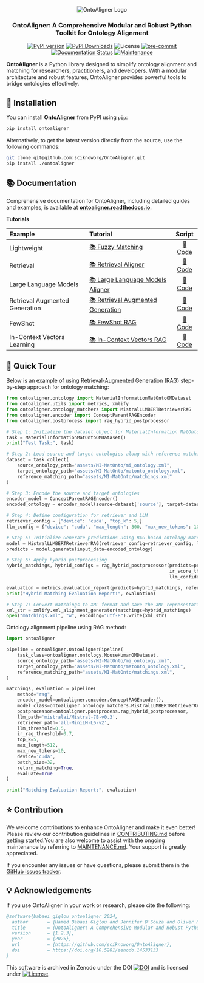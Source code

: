 <div align="center">
  <img src="https://raw.githubusercontent.com/sciknoworg/OntoAligner/main/images/logo-with-background.png" alt="OntoAligner Logo"/>
</div>

<h3 align="center">OntoAligner: A Comprehensive Modular and Robust Python Toolkit for Ontology Alignment</h3>

<div align="center">

[![PyPI version](https://badge.fury.io/py/OntoAligner.svg)](https://badge.fury.io/py/OntoAligner)
[![PyPI Downloads](https://static.pepy.tech/badge/ontoaligner)](https://pepy.tech/projects/ontoaligner)
![License](https://img.shields.io/badge/License-Apache%202.0-blue.svg)
[![pre-commit](https://img.shields.io/badge/pre--commit-enabled-brightgreen?logo=pre-commit)](https://github.com/pre-commit/pre-commit)
[![Documentation Status](https://readthedocs.org/projects/ontoaligner/badge/?version=main)](https://ontoaligner.readthedocs.io/)
[![Maintenance](https://img.shields.io/badge/Maintained%3F-yes-green.svg)](MAINTANANCE.md)

</div>

**OntoAligner** is a Python library designed to simplify ontology alignment and matching for researchers, practitioners, and developers. With a modular architecture and robust features, OntoAligner provides powerful tools to bridge ontologies effectively.


## 🧪 Installation

You can install **OntoAligner** from PyPI using `pip`:

```bash
pip install ontoaligner
```

Alternatively, to get the latest version directly from the source, use the following commands:

```bash
git clone git@github.com:sciknoworg/OntoAligner.git
pip install ./ontoaligner
```

## 📚 Documentation

Comprehensive documentation for OntoAligner, including detailed guides and examples, is available at **[ontoaligner.readthedocs.io](https://ontoaligner.readthedocs.io/)**.

**Tutorials**

| Example                        | Tutorial                                                                                                        |                                            Script                                             |
|:-------------------------------|:----------------------------------------------------------------------------------------------------------------|:---------------------------------------------------------------------------------------------:|
| Lightweight                    | [📚 Fuzzy Matching](https://ontoaligner.readthedocs.io/tutorials/lightweight.html)                              |   [📝 Code](https://github.com/sciknoworg/OntoAligner/blob/main/examples/fuzzy_matching.py)   |
| Retrieval                      | [📚 Retrieval Aligner](https://ontoaligner.readthedocs.io/tutorials/retriever.html)                             | [📝 Code](https://github.com/sciknoworg/OntoAligner/blob/main/examples/retriever_matching.py) |
| Large Language Models          | [📚 Large Language Models Aligner](https://ontoaligner.readthedocs.io/tutorials/llm.html)                       |    [📝 Code](https://github.com/sciknoworg/OntoAligner/blob/main/examples/llm_matching.py)    |
| Retrieval Augmented Generation | [📚 Retrieval Augmented Generation](https://ontoaligner.readthedocs.io/tutorials/rag.html)                      |       [📝 Code](https://github.com/sciknoworg/OntoAligner/blob/main/examples/rag_matching.py)|
| FewShot                        | [📚 FewShot RAG](https://ontoaligner.readthedocs.io/tutorials/rag.html#fewshot-rag)                             |       [📝 Code](https://github.com/sciknoworg/OntoAligner/blob/main/examples/rag_matching.py)
| In-Context Vectors Learning    | [📚 In-Context Vectors RAG](https://ontoaligner.readthedocs.io/tutorials/rag.html#in-context-vectors-rag)                  |       [📝 Code](https://github.com/sciknoworg/OntoAligner/blob/main/examples/icv_rag_matching.py)

## 🚀 Quick Tour

Below is an example of using Retrieval-Augmented Generation (RAG) step-by-step approach for ontology matching:

```python
from ontoaligner.ontology import MaterialInformationMatOntoOMDataset
from ontoaligner.utils import metrics, xmlify
from ontoaligner.ontology_matchers import MistralLLMBERTRetrieverRAG
from ontoaligner.encoder import ConceptParentRAGEncoder
from ontoaligner.postprocess import rag_hybrid_postprocessor

# Step 1: Initialize the dataset object for MaterialInformation MatOnto dataset
task = MaterialInformationMatOntoOMDataset()
print("Test Task:", task)

# Step 2: Load source and target ontologies along with reference matchings
dataset = task.collect(
    source_ontology_path="assets/MI-MatOnto/mi_ontology.xml",
    target_ontology_path="assets/MI-MatOnto/matonto_ontology.xml",
    reference_matching_path="assets/MI-MatOnto/matchings.xml"
)

# Step 3: Encode the source and target ontologies
encoder_model = ConceptParentRAGEncoder()
encoded_ontology = encoder_model(source=dataset['source'], target=dataset['target'])

# Step 4: Define configuration for retriever and LLM
retriever_config = {"device": 'cuda', "top_k": 5,}
llm_config = {"device": "cuda", "max_length": 300, "max_new_tokens": 10, "batch_size": 15}

# Step 5: Initialize Generate predictions using RAG-based ontology matcher
model = MistralLLMBERTRetrieverRAG(retriever_config=retriever_config, llm_config=llm_config)
predicts = model.generate(input_data=encoded_ontology)

# Step 6: Apply hybrid postprocessing
hybrid_matchings, hybrid_configs = rag_hybrid_postprocessor(predicts=predicts,
                                                            ir_score_threshold=0.1,
                                                            llm_confidence_th=0.8)

evaluation = metrics.evaluation_report(predicts=hybrid_matchings, references=dataset['reference'])
print("Hybrid Matching Evaluation Report:", evaluation)

# Step 7: Convert matchings to XML format and save the XML representation
xml_str = xmlify.xml_alignment_generator(matchings=hybrid_matchings)
open("matchings.xml", "w", encoding="utf-8").write(xml_str)
```

Ontology alignment pipeline using RAG method:

```python
import ontoaligner

pipeline = ontoaligner.OntoAlignerPipeline(
    task_class=ontoaligner.ontology.MouseHumanOMDataset,
    source_ontology_path="assets/MI-MatOnto/mi_ontology.xml",
    target_ontology_path="assets/MI-MatOnto/matonto_ontology.xml",
    reference_matching_path="assets/MI-MatOnto/matchings.xml",
)

matchings, evaluation = pipeline(
    method="rag",
    encoder_model=ontoaligner.encoder.ConceptRAGEncoder(),
    model_class=ontoaligner.ontology_matchers.MistralLLMBERTRetrieverRAG,
    postprocessor=ontoaligner.postprocess.rag_hybrid_postprocessor,
    llm_path='mistralai/Mistral-7B-v0.3',
    retriever_path='all-MiniLM-L6-v2',
    llm_threshold=0.5,
    ir_rag_threshold=0.7,
    top_k=5,
    max_length=512,
    max_new_tokens=10,
    device='cuda',
    batch_size=32,
    return_matching=True,
    evaluate=True
)

print("Matching Evaluation Report:", evaluation)
```
## ⭐ Contribution

We welcome contributions to enhance OntoAligner and make it even better! Please review our contribution guidelines in [CONTRIBUTING.md](CONTRIBUTING.md) before getting started.You are also welcome to assist with the ongoing maintenance by referring to [MAINTENANCE.md](MAINTENANCE.md). Your support is greatly appreciated.


If you encounter any issues or have questions, please submit them in the [GitHub issues tracker](https://github.com/sciknoworg/OntoAligner/issues).


## 💡 Acknowledgements

If you use OntoAligner in your work or research, please cite the following:

```bibtex
@software{babaei_giglou_ontoaligner_2024,
  author       = {Hamed Babaei Giglou and Jennifer D'Souza and Oliver Karras and S{"o}ren Auer},
  title        = {OntoAligner: A Comprehensive Modular and Robust Python Toolkit for Ontology Alignment},
  version      = {1.2.3},
  year         = {2025},
  url          = {https://github.com/sciknoworg/OntoAligner},
  doi          = https://doi.org/10.5281/zenodo.14533133
}
```

This software is archived in Zenodo under the DOI [![DOI](https://zenodo.org/badge/DOI/10.5281/zenodo.14533133.svg)](https://doi.org/10.5281/zenodo.14533133) and is licensed under [![License](https://img.shields.io/badge/License-Apache%202.0-blue.svg)](https://opensource.org/licenses/Apache-2.0).

